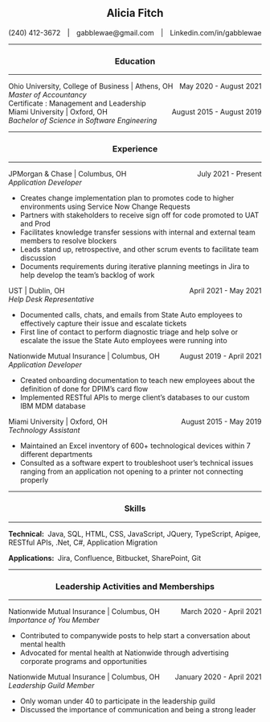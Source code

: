 ## <center>Alicia Fitch

<style>
.box{
    display: flex;
    justify-content:space-between;
}
</style>
<div class='box'>
    <div>(240) 412-3672</div>
    <div>|</div>
    <div>gabblewae@gmail.com</div>
    <div>|</div>
    <div>Linkedin.com/in/gabblewae</div>
</div>

---
 
### <center>Education
---

<div class='box'>
    <div class = 'box'>
        <div>Ohio University, College of Business</div>
        <div>&nbsp;|&nbsp;</div>
        <div>Athens, OH</div>
    </div>
    <div>May 2020 - August 2021</div>
</div>
<i>Master of Accountancy</i></br>
Certificate : Management and Leadership

<div class='box'>
    <div class = 'box'>
        <div>Miami University</div>
        <div>&nbsp;|&nbsp;</div>
        <div>Oxford, OH</div>
    </div>
    <div>August 2015 - August 2019</div>
</div>
<i>Bachelor of Science in Software Engineering</i>

---
### <center>Experience
--- 
<div class='box'>
    <div class = 'box'>
        <div>JPMorgan & Chase</div>
        <div>&nbsp;|&nbsp;</div>
        <div>Columbus, OH</div>
    </div>
    <div>July 2021 - Present</div>
</div>
<i>Application Developer</i>

- Creates change implementation plan to promotes code to higher environments using Service Now Change Requests
- Partners with stakeholders to receive sign off for code promoted to UAT and Prod
- Facilitates knowledge transfer sessions with internal and external team members to resolve blockers
- Leads stand up, retrospective, and other scrum events to facilitate team discussion
- Documents requirements during iterative planning meetings in Jira to help develop the team’s backlog of work

<div class='box'>
    <div class = 'box'>
        <div>UST</div>
        <div>&nbsp;|&nbsp;</div>
        <div>Dublin, OH</div>
    </div>
    <div>April 2021 - May 2021</div>
</div>
<i>Help Desk Representative</i>

- Documented calls, chats, and emails from State Auto employees to effectively capture their issue and escalate tickets
- First line of contact to perform diagnostic triage and help solve or escalate the issue the State Auto employees were running into

<div class='box'>
    <div class = 'box'>
        <div>Nationwide Mutual Insurance</div>
        <div>&nbsp;|&nbsp;</div>
        <div>Columbus, OH</div>
    </div>
    <div>August 2019 - April 2021</div>
</div>
<i>Application Developer</i>

- Created onboarding documentation to teach new employees about the definition of done for DPIM’s card flow
- Implemented RESTful APIs to merge client’s databases to our custom IBM MDM database

<div class='box'>
    <div class = 'box'>
        <div>Miami University</div>
        <div>&nbsp;|&nbsp;</div>
        <div>Oxford, OH</div>
    </div>
    <div>August 2015 - May 2019</div>
</div>
<i>Technology Assistant</i>

- Maintained an Excel inventory of 600+ technological devices within 7 different departments
- Consulted as a software expert to troubleshoot user’s technical issues ranging from an application not opening to a
printer not connecting properly

---
### <center>Skills
---
<b>Technical:&nbsp;</b>
Java, SQL, HTML, CSS, JavaScript, JQuery, TypeScript, Apigee, RESTful APIs, .Net, C#, Application Migration

<b>Applications:&nbsp;</b>
Jira, Confluence, Bitbucket, SharePoint, Git

---
### <center>Leadership Activities and Memberships
---
<div class='box'>
    <div class = 'box'>
        <div>Nationwide Mutual Insurance</div>
        <div>&nbsp;|&nbsp;</div>
        <div>Columbus, OH</div>
    </div>
    <div>March 2020 - April 2021</div>
</div>
<i>Importance of You Member</i>

- Contributed to companywide posts to help start a conversation about mental health
- Advocated for mental health at Nationwide through advertising corporate programs and opportunities

<div class='box'>
    <div class = 'box'>
        <div>Nationwide Mutual Insurance</div>
        <div>&nbsp;|&nbsp;</div>
        <div>Columbus, OH</div>
    </div>
    <div>January 2020 - April 2021</div>
</div>
<i>Leadership Guild Member</i>

- Only woman under 40 to participate in the leadership guild
- Discussed the importance of communication and being a strong leader